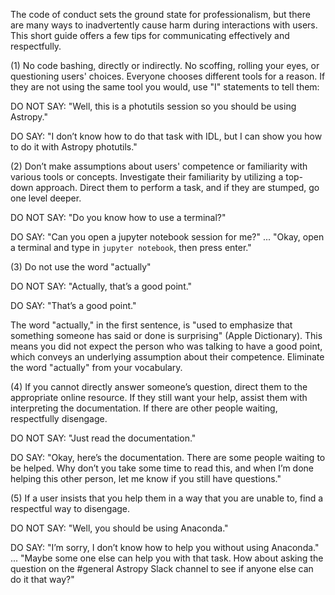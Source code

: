 
The code of conduct sets the ground state for professionalism, but
there are many ways to inadvertently cause harm during interactions
with users. This short guide offers a few tips for communicating
effectively and respectfully.

(1) No code bashing, directly or indirectly. No scoffing, rolling your
eyes, or questioning users' choices. Everyone chooses different tools
for a reason. If they are not using the same tool you would, use "I"
statements to tell them:

DO NOT SAY: "Well, this is a photutils session so you should be using Astropy."

DO SAY: "I don’t know how to do that task with IDL, but I can show you how to do it with Astropy photutils."


(2) Don’t make assumptions about users' competence or familiarity with
various tools or concepts. Investigate their familiarity by utilizing
a top-down approach. Direct them to perform a task, and if they are
stumped, go one level deeper.

DO NOT SAY: "Do you know how to use a terminal?"

DO SAY: "Can you open a jupyter notebook session for me?" ... "Okay, open a terminal and type in `jupyter notebook`, then press enter."

(3) Do not use the word "actually"

DO NOT SAY: "Actually, that’s a good point."

DO SAY: "That’s a good point."

The word "actually," in the first sentence, is "used to emphasize that
something someone has said or done is surprising" (Apple
Dictionary). This means you did not expect the person who was talking
to have a good point, which conveys an underlying assumption about
their competence. Eliminate the word "actually" from your vocabulary.


(4) If you cannot directly answer someone’s question, direct them to
the appropriate online resource. If they still want your help, assist
them with interpreting the documentation. If there are other people
waiting, respectfully disengage.

DO NOT SAY: "Just read the documentation."

DO SAY: "Okay, here’s the documentation. There are some people waiting
to be helped. Why don’t you take some time to read this, and when I’m
done helping this other person, let me know if you still have
questions."


(5) If a user insists that you help them in a way that you are unable
to, find a respectful way to disengage.

DO NOT SAY: "Well, you should be using Anaconda."

DO SAY: "I’m sorry, I don’t know how to help you without using
Anaconda." ... "Maybe some one else can help you with that task. How
about asking the question on the #general Astropy Slack channel to see
if anyone else can do it that way?"
